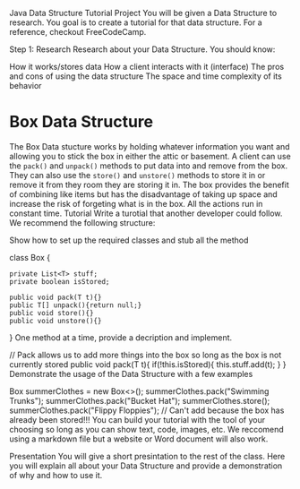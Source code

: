Java Data Structure Tutorial Project
You will be given a Data Structure to research. You goal is to create a tutorial for that data structure. For a reference, checkout FreeCodeCamp.

Step 1: Research
Research about your Data Structure. You should know:

How it works/stores data
How a client interacts with it (interface)
The pros and cons of using the data structure
The space and time complexity of its behavior
# Box Data Structure

The Box Data stucture works by holding whatever information you want and allowing you to stick the box in either the attic or basement. A client can use the `pack()` and `unpack()` methods to put data into and remove from the box. They can also use the `store()` and `unstore()` methods to store it in or remove it from they room they are storing it in. The box provides the benefit of combining like items but has the disadvantage of taking up space and increase the risk of forgeting what is in the box. All the actions run in constant time.
Tutorial
Write a turotial that another developer could follow. We recommend the following structure:

Show how to set up the required classes and stub all the method

class Box<T> {

    private List<T> stuff;
    private boolean isStored;

    public void pack(T t){}
    public T[] unpack(){return null;}
    public void store(){}
    public void unstore(){}

}
One method at a time, provide a decription and implement.

// Pack allows us to add more things into the box so long as the box is not currently stored
public void pack(T t){
    if(!this.isStored){
        this.stuff.add(t);
    }
}
Demonstrate the usage of the Data Structure with a few examples

Box<String> summerClothes = new Box<>();
summerClothes.pack("Swimming Trunks");
summerClothes.pack("Bucket Hat");
summerClothes.store();
summerClothes.pack("Flippy Floppies"); // Can't add because the box has already been stored!!!
You can build your tutorial with the tool of your choosing so long as you can show text, code, images, etc. We reccomend using a markdown file but a website or Word document will also work.

Presentation
You will give a short presintation to the rest of the class. Here you will explain all about your Data Structure and provide a demonstration of why and how to use it.
